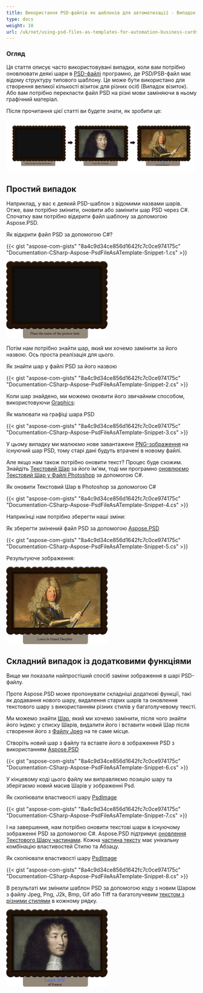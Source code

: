 ```yaml
---
title: Використання PSD-файлів як шаблонів для автоматизації - Випадок візиток
type: docs
weight: 10
url: /uk/net/using-psd-files-as-templates-for-automation-business-cards-case/
---
```


### **Огляд**
Ця стаття описує часто використовувані випадки, коли вам потрібно оновлювати деякі шари в [PSD-файлі](https://wiki.fileformat.com/image/psd/) програмно, де PSD/PSB-файл має відому структуру типового шаблону. Це може бути використано для створення великої кількості візиток для різних осіб (Випадок візиток). Або вам потрібно перекласти файл PSD на різні мови заміняючи в ньому графічний матеріал.

Після прочитання цієї статті ви будете знати, як зробити це:

![todo:image_alt_text](using-psd-files-as-templates-for-automation-business-cards-case_1.png)

## **Простий випадок**
Наприклад, у вас є деякий PSD-шаблон з відомими назвами шарів. Отже, вам потрібно змінити, оновити або замінити шар PSD через C#. Спочатку вам потрібно відкрити файл шаблону за допомогою Aspose.PSD.

Як відкрити файл PSD за допомогою C#?

{{< gist "aspose-com-gists" "8a4c9d34ce856d1642fc7c0ce974175c" "Documentation-CSharp-Aspose-PsdFileAsATemplate-Snippet-1.cs" >}}

![todo:image_alt_text](using-psd-files-as-templates-for-automation-business-cards-case_2.png)

Потім нам потрібно знайти шар, який ми хочемо замінити за його назвою. Ось проста реалізація для цього.

Як знайти шар у файлі PSD за його назвою

{{< gist "aspose-com-gists" "8a4c9d34ce856d1642fc7c0ce974175c" "Documentation-CSharp-Aspose-PsdFileAsATemplate-Snippet-2.cs" >}}



Коли шар знайдено, ми можемо оновити його звичайним способом, використовуючи [Graphics](https://reference.aspose.com/psd/net/aspose.psd/graphics):

Як малювати на графіці шара PSD

{{< gist "aspose-com-gists" "8a4c9d34ce856d1642fc7c0ce974175c" "Documentation-CSharp-Aspose-PsdFileAsATemplate-Snippet-3.cs" >}}

У цьому випадку ми малюємо нове завантажене [PNG-зображення](https://wiki.fileformat.com/image/png/) на існуючий шар PSD, тому старі дані будуть втрачені в новому файлі.

Але якщо нам також потрібно оновити текст? Процес буде схожим. Знайдіть [Текстовий Шар](https://reference.aspose.com/psd/net/aspose.psd.fileformats.psd.layers/textlayer) за його ім'ям, тоді ми програмно [оновлюємо Текстовий Шар у Файлі Photoshop](/psd/uk/net/render-text-with-different-colors-in-text-layer/) за допомогою C#.

Як оновити Текстовий Шар в Photoshop за допомогою C#

{{< gist "aspose-com-gists" "8a4c9d34ce856d1642fc7c0ce974175c" "Documentation-CSharp-Aspose-PsdFileAsATemplate-Snippet-4.cs" >}}



Наприкінці нам потрібно зберегти наші зміни:

Як зберегти змінений файл PSD за допомогою [Aspose.PSD](https://products.aspose.com/psd/net)

{{< gist "aspose-com-gists" "8a4c9d34ce856d1642fc7c0ce974175c" "Documentation-CSharp-Aspose-PsdFileAsATemplate-Snippet-5.cs" >}}



Результуюче зображення:

![todo:image_alt_text](using-psd-files-as-templates-for-automation-business-cards-case_3.png)


## **Складний випадок із додатковими функціями**
Вище ми показали найпростіший спосіб заміни зображення в шарі PSD-файлу.

Проте Aspose.PSD може пропонувати складніші додаткові функції, такі як додавання нового шару, видалення старих шарів та оновлення текстового шару з використанням різних стилів у багатолучевому тексті.

Ми можемо знайти [Шар](https://reference.aspose.com/psd/net/aspose.psd.fileformats.psd.layers/layer), який ми хочемо замінити, після чого знайти його індекс у списку Шарів, видалити його і вставити новий Шар після створення його з [Файлу Jpeg](https://wiki.fileformat.com/image/jpeg/) на те саме місце.

Створіть новий шар з файлу та вставте його в зображення PSD з використанням [Aspose.PSD](https://products.aspose.com/psd/net)

{{< gist "aspose-com-gists" "8a4c9d34ce856d1642fc7c0ce974175c" "Documentation-CSharp-Aspose-PsdFileAsATemplate-Snippet-6.cs" >}}



У кінцевому коді цього файлу ми виправляємо позицію шару та зберігаємо новий масив Шарів у зображенні Psd.

Як скопіювати властивості шару [PsdImage](https://reference.aspose.com/imaging/net/aspose.imaging.fileformats.psd/psdimage)

{{< gist "aspose-com-gists" "8a4c9d34ce856d1642fc7c0ce974175c" "Documentation-CSharp-Aspose-PsdFileAsATemplate-Snippet-7.cs" >}}



І на завершення, нам потрібно оновити текстові шари в існуючому зображенні PSD за допомогою C#. Aspose.PSD підтримує [оновлення Текстового Шару частинами](/psd/uk/net/working-with-text-layers/). Кожна [частина тексту](https://reference.aspose.com/psd/net/aspose.psd.fileformats.psd.layers.text/itextportion) має унікальну комбінацію властивостей Стилю та Абзацу.

Як скопіювати властивості шару [PsdImage](https://reference.aspose.com/imaging/net/aspose.imaging.fileformats.psd/psdimage)

{{< gist "aspose-com-gists" "8a4c9d34ce856d1642fc7c0ce974175c" "Documentation-CSharp-Aspose-PsdFileAsATemplate-Snippet-8.cs" >}}



В результаті ми змінили шаблон PSD за допомогою коду з новим Шаром з файлу Jpeg, Png, J2k, Bmp, Gif або Tiff та багатолучевим [текстом з різними стилями](https://gist.github.com/aspose-com-gists/8a4c9d34ce856d1642fc7c0ce974175c#file-examples-csharp-aspose-modifyingandconvertingimages-psd-renderingofdifferentstylesinonetextlayer-renderingofdifferentstylesinonetextlayer-cs) в кожному рядку.

![todo:image_alt_text](using-psd-files-as-templates-for-automation-business-cards-case_4.png)
